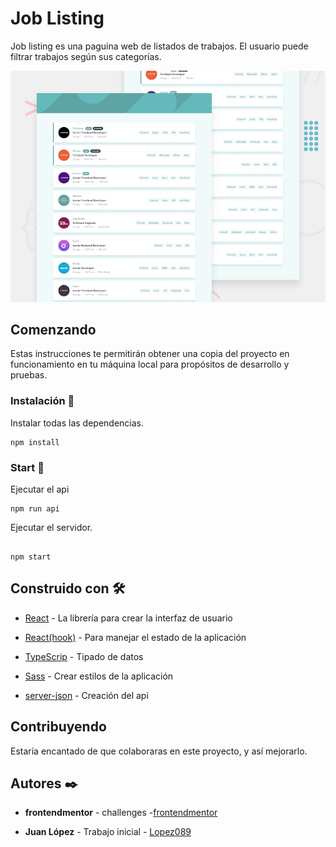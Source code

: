 # Job Listing

Job listing es una paguina web de listados de trabajos. El usuario puede filtrar trabajos según sus categorías.

![Demo](./other/static-job-listings-master/design/desktop-preview.jpg)

## Comenzando

Estas instrucciones te permitirán obtener una copia del proyecto en funcionamiento en tu máquina local para propósitos de desarrollo y pruebas.

### Instalación 🔧

Instalar todas las dependencias.

```npm
npm install
```

### Start 🚀

Ejecutar el api

```npm
npm run api
```

Ejecutar el servidor.

```npm

npm start
```

## Construido con 🛠️

- [React](https://es.reactjs.org/) - La librería para crear la interfaz de usuario

- [React(hook)](https://es.redux.js.org/) - Para manejar el estado de la aplicación
- [TypeScrip](https://getbootstrap.com/) - Tipado de datos

- [Sass](https://getbootstrap.com/) - Crear estilos de la aplicación
- [server-json](https://getbootstrap.com/) - Creación del api

## Contribuyendo

Estaría encantado de que colaboraras en este proyecto, y así mejorarlo.

## Autores ✒️

- **frontendmentor** - challenges -[frontendmentor](https://www.frontendmentor.io/)

- **Juan López** - Trabajo inicial - [Lopez089](https://github.com/Lopez089?tab=repositories)
